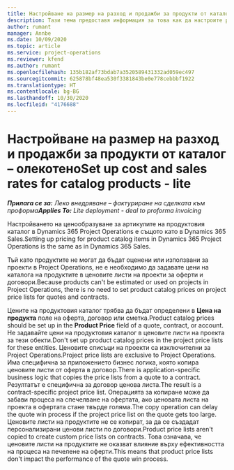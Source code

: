 ```yaml
---
title: Настройване на размер на разход и продажби за продукти от каталог – олекотено
description: Тази тема предоставя информация за това как да настроите размер на разход и продажби за елементите в продуктов каталог.
author: rumant
manager: Annbe
ms.date: 10/09/2020
ms.topic: article
ms.service: project-operations
ms.reviewer: kfend
ms.author: rumant
ms.openlocfilehash: 135b182af73bdab7a3520589431332ad059ec497
ms.sourcegitcommit: 625878bf48ea530f3381843be0e778cebbbf1922
ms.translationtype: HT
ms.contentlocale: bg-BG
ms.lasthandoff: 10/30/2020
ms.locfileid: "4176688"
---
```

# <a name="set-up-cost-and-sales-rates-for-catalog-products---lite"></a><span data-ttu-id="6fd19-103">Настройване на размер на разход и продажби за продукти от каталог – олекотено</span><span class="sxs-lookup"><span data-stu-id="6fd19-103">Set up cost and sales rates for catalog products - lite</span></span>

<span data-ttu-id="6fd19-104">_**Прилага се за:** Леко внедряване – фактуриране на сделката към проформа_</span><span class="sxs-lookup"><span data-stu-id="6fd19-104">_**Applies To:** Lite deployment - deal to proforma invoicing_</span></span>


<span data-ttu-id="6fd19-105">Настройването на ценообразуване за артикулите на продуктовия каталог в Dynamics 365 Project Operations е същото като в Dynamics 365 Sales.</span><span class="sxs-lookup"><span data-stu-id="6fd19-105">Setting up pricing for product catalog items in Dynamics 365 Project Operations is the same as in Dynamics 365 Sales.</span></span>

<span data-ttu-id="6fd19-106">Тъй като продуктите не могат да бъдат оценени или използвани за проекти в Project Operations, не е необходимо да задавате цени на каталога на продуктите в ценовите листи на проекти за оферти и договори.</span><span class="sxs-lookup"><span data-stu-id="6fd19-106">Because products can't be estimated or used on projects in Project Operations, there is no need to set product catalog prices on project price lists for quotes and contracts.</span></span>

<span data-ttu-id="6fd19-107">Цените на продуктовия каталог трябва да бъдат определени в **Цена на продукта** поле на оферта, договор или сметка.</span><span class="sxs-lookup"><span data-stu-id="6fd19-107">Product catalog prices should be set up in the **Product Price** field of a quote, contract, or account.</span></span> <span data-ttu-id="6fd19-108">Не задавайте цени на продуктовия каталог в ценовите листи на проекта за тези обекти.</span><span class="sxs-lookup"><span data-stu-id="6fd19-108">Don't set up product catalog prices in the project price lists for these entities.</span></span> <span data-ttu-id="6fd19-109">Ценовите списъци на проекти са изключителни за Project Operations.</span><span class="sxs-lookup"><span data-stu-id="6fd19-109">Project price lists are exclusive to Project Operations.</span></span> <span data-ttu-id="6fd19-110">Има специфична за приложението бизнес логика, която копира ценовите листи от оферта в договор.</span><span class="sxs-lookup"><span data-stu-id="6fd19-110">There is application-specific business logic that copies the price lists from a quote to a contract.</span></span> <span data-ttu-id="6fd19-111">Резултатът е специфична за договор ценова листа.</span><span class="sxs-lookup"><span data-stu-id="6fd19-111">The result is a contract-specific project price list.</span></span> <span data-ttu-id="6fd19-112">Операцията за копиране може да забави процеса на спечелване на офертата, ако ценовата листа на проекта в офертата стане твърде голяма.</span><span class="sxs-lookup"><span data-stu-id="6fd19-112">The copy operation can delay the quote win process if the project price list on the quote gets too large.</span></span> <span data-ttu-id="6fd19-113">Ценовите листи на продуктите не се копират, за да се създадат персонализирани ценови листи по договори.</span><span class="sxs-lookup"><span data-stu-id="6fd19-113">Product price lists aren't copied to create custom price lists on contracts.</span></span> <span data-ttu-id="6fd19-114">Това означава, че ценовите листи на продуктите не оказват влияние върху ефективността на процеса на печелене на оферти.</span><span class="sxs-lookup"><span data-stu-id="6fd19-114">This means that product price lists don't impact the performance of the quote win process.</span></span>
